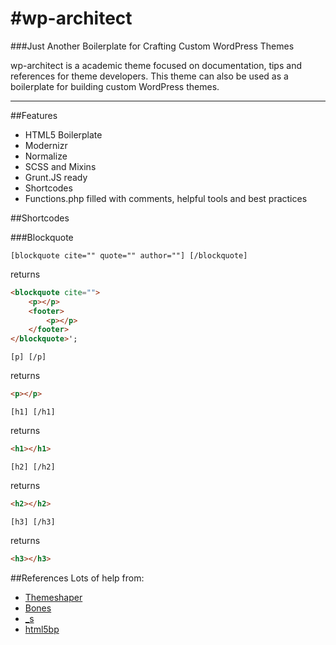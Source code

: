 #wp-architect
============
###Just Another Boilerplate for Crafting Custom WordPress Themes

wp-architect is a academic theme focused on documentation, tips and references
for theme developers. This theme can also be used as a boilerplate for building
custom WordPress themes.  

<hr>

##Features
* HTML5 Boilerplate
* Modernizr
* Normalize
* SCSS and Mixins
* Grunt.JS ready
* Shortcodes
* Functions.php filled with comments, helpful tools and best practices

##Shortcodes

###Blockquote

```
[blockquote cite="" quote="" author=""] [/blockquote]
```
returns

```html
<blockquote cite="">
    <p></p>
    <footer>
        <p></p>
    </footer>
</blockquote>';
```

```
[p] [/p]
```
returns

```html
<p></p>
```

```
[h1] [/h1]
```
returns

```html
<h1></h1>
```

```
[h2] [/h2]
```
returns

```html
<h2></h2>
```

```
[h3] [/h3]
```
returns

```html
<h3></h3>
```

##References
Lots of help from:
* [Themeshaper](http://themeshaper.com/2012/10/22/the-themeshaper-wordpress-theme-tutorial-2nd-edition/)
* [Bones](http://themble.com/bones/)
* [_s](https://github.com/Automattic/_s)
* [html5bp](http://html5boilerplate.com/)
